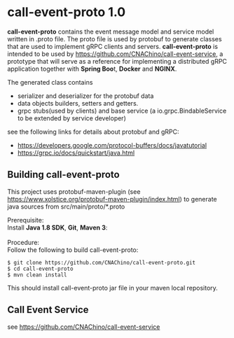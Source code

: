 # call-event-proto 1.0

**call-event-proto** contains the event message model and service model written in .proto file.  The proto file is used by protobuf to generate classes that are used to implement gRPC clients and servers.  **call-event-proto** is intended to be used by https://github.com/CNAChino/call-event-service, a prototype that will serve as a reference for implementing a distributed gRPC application together with **Spring Boo**t, **Docker** and **NGINX**.

The generated class contains
* serializer and deserializer for the protobuf data
* data objects builders, setters and getters.
* grpc stubs(used by clients) and base service (a io.grpc.BindableService to be extended by service developer) 

see the following links for details about protobuf and gRPC:
* https://developers.google.com/protocol-buffers/docs/javatutorial
* https://grpc.io/docs/quickstart/java.html

## Building call-event-proto

This project uses protobuf-maven-plugin (see https://www.xolstice.org/protobuf-maven-plugin/index.html) to generate java sources from src/main/proto/*.proto 

Prerequisite:\
Install **Java 1.8 SDK**, **Git**, **Maven 3**:\
&nbsp;\
Procedure:\
Follow the following to build call-event-proto:

`$ git clone https://github.com/CNAChino/call-event-proto.git`\
`$ cd call-event-proto`\
`$ mvn clean install`

This should install call-event-proto jar file in your maven local repository.

## Call Event Service

see https://github.com/CNAChino/call-event-service